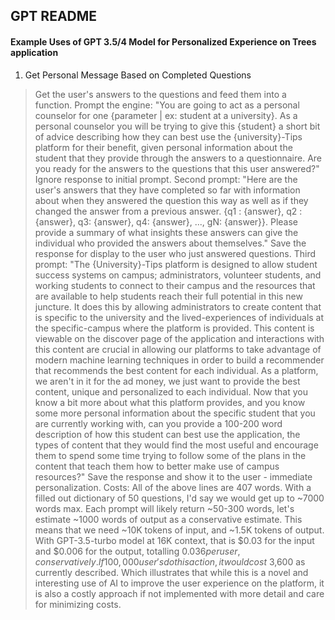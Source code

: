 ## GPT README

#### Example Uses of GPT 3.5/4 Model for Personalized Experience on Trees application

1. Get Personal Message Based on Completed Questions
> Get the user's answers to the questions and feed them into a function.
> Prompt the engine: "You are going to act as a personal counselor for one {parameter | ex: student at a university}. As a personal counselor you will be trying to give this {student} a short bit of advice describing how they can best use the {university}-Tips platform for their benefit, given personal information about the student that they provide through the answers to a questionnaire. Are you ready for the answers to the questions that this user answered?"
> Ignore response to initial prompt.
> Second prompt: "Here are the user's answers that they have completed so far with information about when they answered the question this way as well as if they changed the answer from a previous answer. {q1 : {answer}, q2 : {answer}, q3: {answer}, q4: {answer}, ..., gN: {answer}}. Please provide a summary of what insights these answers can give the individual who provided the answers about themselves."
> Save the response for display to the user who just answered questions.
> Third prompt: "The {University}-Tips platform is designed to allow student success systems on campus; administrators, volunteer students, and working students to connect to their campus and the resources that are available to help students reach their full potential in this new juncture. It does this by allowing administrators to create content that is specific to the university and the lived-experiences of individuals at the specific-campus where the platform is provided. This content is viewable on the discover page of the application and interactions with this content are crucial in allowing our platforms to take advantage of modern machine learning techniques in order to build a recommender that recommends the best content for each individual. As a platform, we aren't in it for the ad money, we just want to provide the best content, unique and personalized to each individual. Now that you know a bit more about what this platform provides, and you know some more personal information about the specific student that you are currently working with, can you provide a 100-200 word description of how this student can best use the application, the types of content that they would find the most useful and encourage them to spend some time trying to follow some of the plans in the content that teach them how to better make use of campus resources?"
> Save the response and show it to the user - immediate personalization.
> Costs: All of the above lines are 407 words. With a filled out dictionary of 50 questions, I'd say we would get up to ~7000 words max. Each prompt will likely return ~50-300 words, let's estimate ~1000 words of output as a conservative estimate. This means that we need ~10K tokens of input, and ~1.5K tokens of output. With GPT-3.5-turbo model at 16K context, that is $0.03 for the input and $0.006 for the output, totalling $0.036 per user, conservatively. If 100,000 user's do this action, it would cost ~$3,600 as currently described. Which illustrates that while this is a novel and interesting use of AI to improve the user experience on the platform, it is also a costly approach if not implemented with more detail and care for minimizing costs. 